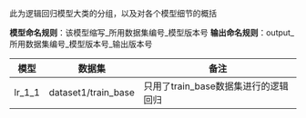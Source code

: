 此为逻辑回归模型大类的分组，以及对各个模型细节的概括

**模型命名规则**：该模型缩写_所用数据集编号_模型版本号
**输出命名规则**：output_所用数据集编号_模型版本号_输出版本号

|模型|数据集|备注|
|---|---|---|
|lr_1_1|dataset1/train_base|只用了train_base数据集进行的逻辑回归|